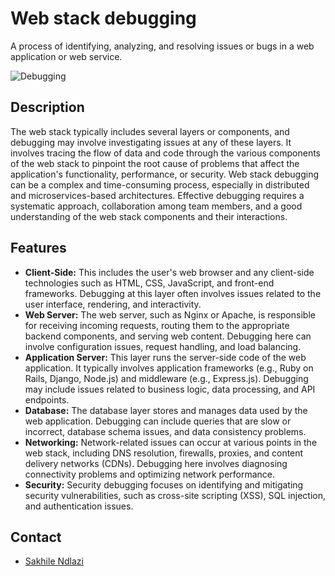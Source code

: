 # Web stack debugging
A process of identifying, analyzing, and resolving issues or bugs in a web application or web service.

![Debugging](https://media.licdn.com/dms/image/D4D12AQHp8mK-ArNpmg/article-cover_image-shrink_600_2000/0/1684141461551?e=2147483647&v=beta&t=zXIeemlCWpTmEA05DLL-aHxiItaiKDumj1oeRoKb3Xo)

## Description
The web stack typically includes several layers or components, and debugging may involve investigating issues at any of these layers.  It involves tracing the flow of data and code through the various components of the web stack to pinpoint the root cause of problems that affect the application's functionality, performance, or security. Web stack debugging can be a complex and time-consuming process, especially in distributed and microservices-based architectures. Effective debugging requires a systematic approach, collaboration among team members, and a good understanding of the web stack components and their interactions.

## Features
 * **Client-Side:** This includes the user's web browser and any client-side technologies such as HTML, CSS, JavaScript, and front-end frameworks. Debugging at this layer often involves issues related to the user interface, rendering, and interactivity.
 * **Web Server:** The web server, such as Nginx or Apache, is responsible for receiving incoming requests, routing them to the appropriate backend components, and serving web content. Debugging here can involve configuration issues, request handling, and load balancing.
 * **Application Server:** This layer runs the server-side code of the web application. It typically involves application frameworks (e.g., Ruby on Rails, Django, Node.js) and middleware (e.g., Express.js). Debugging may include issues related to business logic, data processing, and API endpoints.
 * **Database:** The database layer stores and manages data used by the web application. Debugging can include queries that are slow or incorrect, database schema issues, and data consistency problems.
 * **Networking:** Network-related issues can occur at various points in the web stack, including DNS resolution, firewalls, proxies, and content delivery networks (CDNs). Debugging here involves diagnosing connectivity problems and optimizing network performance.
 * **Security:** Security debugging focuses on identifying and mitigating security vulnerabilities, such as cross-site scripting (XSS), SQL injection, and authentication issues.

## Contact
 * [Sakhile Ndlazi](https://www.twitter.com/sakhilelindah)
